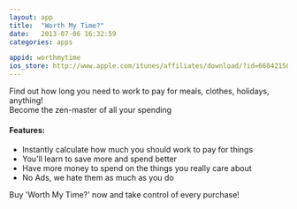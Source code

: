 ```yaml
---
layout: app
title:  "Worth My Time?"
date:   2013-07-06 16:32:59
categories: apps

appid: worthmytime
ios_store: http://www.apple.com/itunes/affiliates/download/?id=668421500
---
```


Find out how long you need to work to pay for meals, clothes, holidays, anything!  
Become the zen-master of all your spending

#### Features:
- Instantly calculate how much you should work to pay for things
- You'll learn to save more and spend better
- Have more money to spend on the things you really care about
- No Ads, we hate them as much as you do

Buy 'Worth My Time?' now and take control of every purchase!
